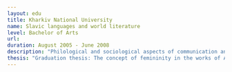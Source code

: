 ```yaml
---
layout: edu
title: Kharkiv National University
name: Slavic languages and world literature
level: Bachelor of Arts
url:
duration: August 2005 - June 2008
description: "Philological and sociological aspects of communication and persuasion. Minors include Spanish and Advanced Oxford English"
thesis: "Graduation thesis: The concept of femininity in the works of Anton Chekhov and Ivan Bunin"
---
```

